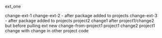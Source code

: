 ext_one

change-ext-1
change-ext-2 - after package added to projects
change-ext-3 - after package added to projects
project2 change1 after project1/change2 but before pulling ext new
change-from-project1
project1 change2
project1 change with change in other project code

